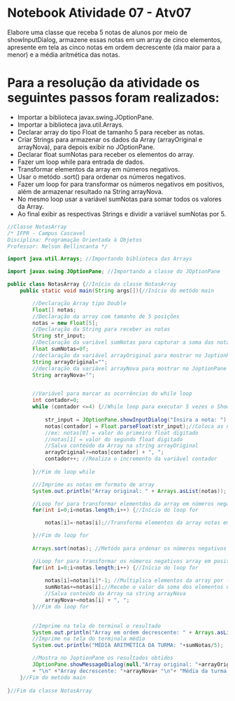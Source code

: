 # Notebook Atividade 07 - Atv07

Elabore uma classe que receba 5 notas de alunos por meio de showInputDialog, armazene essas notas em um array de cinco elementos, apresente em tela as cinco notas em ordem decrescente (da maior para a menor) e a média aritmética das notas.

# Para a resolução da atividade os seguintes passos foram realizados:

* Importar a biblioteca javax.swing.JOptionPane.
* Importar a biblioteca java.util.Arrays.
* Declarar array do tipo Float de tamanho 5 para receber as notas.
* Criar Strings para armazenar os dados da Array (arrayOriginal e arrayNova), para depois exibir no JOptionPane.
* Declarar float sumNotas para receber os elementos do array.
* Fazer um loop while para entrada de dados.
* Transformar elementos da array em números negativos.
* Usar o metódo .sort() para ordenar os números negativos.
* Fazer um loop for para transformar os números negativos em positivos, além de armazenar resultado na String arrayNova.
* No mesmo loop usar a variável sumNotas para somar todos os valores da Array.
* Ao final exibir as respectivas Strings e dividir a variável sumNotas por 5.


```java
//Classe NotasArray
/* IFPR - Campus Cascavel
Disciplina: Programação Orientada à Objetos
Professor: Nelson Bellincanta */ 

import java.util.Arrays; //Importando biblioteca das Arrays

import javax.swing.JOptionPane; //Importando a classe do JOptionPane

public class NotasArray {//Início da classe NotasArray
    public static void main(String args[]){//Início do metódo main

        //Declaração Array tipo Double
        Float[] notas;
        //Declaração da array com tamanho de 5 posições
        notas = new Float[5];
        //Declaração da String para receber as notas
        String str_input; 
        //Declaração da variável sumNotas para capturar a soma das notas no loop for
        Float sumNotas=0f;
        //declaração da variável arrayOriginal para mostrar no JoptionPane
        String arrayOriginal="";
        //declaração da variável arrayNova para mostrar no JoptionPane
        String arrayNova="";


        //Variável para marcar as ocorrências do while loop
        int contador=0;
        while (contador <=4) {//While loop para executar 5 vezes o ShowInputDialog
             
            str_input = JOptionPane.showInputDialog("Insira a nota: ");//Comando para receber input
            notas[contador] = Float.parseFloat(str_input);//Coloca as notas na posição de acordo com a variavel contador que vai alterando de acordo com cada iteração do loop
            //ex: notas[0] = valor do primeiro float digitado
            //notas[1] = valor do segundo float digitado
            //Salva conteúdo da Array na string arrayOriginal
            arrayOriginal+=notas[contador] + ", ";
            contador++; //Realiza o incremento da variável contador
            
        }//Fim do loop while

        ///Imprime as notas em formato de array
        System.out.println("Array original: " + Arrays.asList(notas));

        //Loop for para transformar elementdos da array em números negativos
        for(int i=0;i<notas.length;i++) {//Início do loop for

            notas[i]=-notas[i];//Transforma elementos da array notas em valores negativos

        }//Fim do loop for
        
        Arrays.sort(notas); //Metódo para ordenar os números negativos da array

        //Loop for para transformar os números negativos array em positivos
        for(int i=0;i<notas.length;i++) {//Início do loop for
        
            notas[i]=notas[i]*-1; //Multiplica elementos da array por -1 para gerar os números positivos originais 
            sumNotas+=notas[i];//Recebe o valor da soma dos elementos da array
            //Salva conteúdo da Array na string arrayNova
            arrayNova+=notas[i] + ", ";
        }//Fim do loop for

        
        //Imprime na tela do terminal o resultado
        System.out.println("Array em ordem decrescente: " + Arrays.asList(notas));
        //Imprime na tela do terminala média
        System.out.println("MÉDIA ARITMÉTICA DA TURMA: "+sumNotas/5);

        //Mostra no JoptionPane os resultados obtidos
        JOptionPane.showMessageDialog(null,"Array original: "+arrayOriginal
        + "\n" +"Array decrescente: "+arrayNova+ "\n"+ "Média da turma: "+sumNotas/5+ "\n");
    }//Fim do metódo main
    
}//Fim da classe NotasArray

```
